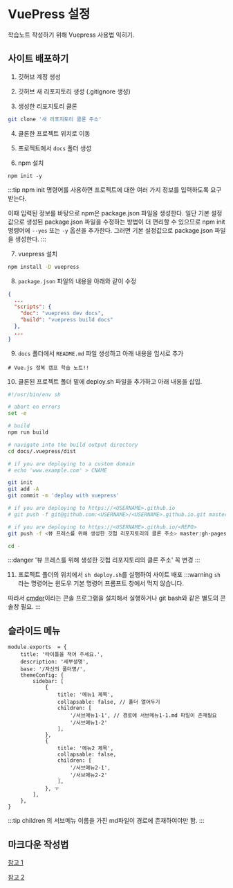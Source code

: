 
# VuePress 설정

  

학습노트 작성하기 위해 Vuepress 사용법 익히기.

  

## 사이트 배포하기

  

1. 깃허브 계정 생성

2. 깃허브 새 리포지토리 생성 (.gitignore 생성)

3. 생성한 리포지토리 클론
```sh
git clone '새 리포지토리 클론 주소'
```

4. 클론한 프로젝트 위치로 이동

5. 프로젝트에서 `docs` 폴더 생성

6. npm 설치
```
npm init -y
```
:::tip
npm init 명령어를 사용하면 프로젝트에 대한 여러 가지 정보를 입력하도록 요구받는다.

이때 입력된 정보를 바탕으로 npm은 package.json 파일을 생성한다. 일단 기본 설정값으로 생성된 package.json 파일을 수정하는 방법이 더 편리할 수 있으므로 npm init 명령어에 `--yes` 또는 `-y` 옵션을 추가한다. 그러면 기본 설정값으로 package.json 파일을 생성한다.
:::

7. vuepress 설치
```sh
npm install -D vuepress
```

8. `package.json`  파일의 내용을 아래와 같이 수정
```json
{
  ...
  "scripts": {
    "doc": "vuepress dev docs",
    "build": "vuepress build docs"
  },
  ...
}
```
9. `docs` 폴더에서 `README.md` 파일 생성하고 아래 내용을 임시로 추가
```
# Vue.js 정복 캠프 학습 노트!!
```
10. 클론된 프로젝트 폴더 밑에 deploy.sh 파일을 추가하고 아래 내용을 삽입.
```sh
#!/usr/bin/env sh

# abort on errors
set -e

# build
npm run build

# navigate into the build output directory
cd docs/.vuepress/dist

# if you are deploying to a custom domain
# echo 'www.example.com' > CNAME

git init
git add -A
git commit -m 'deploy with vuepress'

# if you are deploying to https://<USERNAME>.github.io
# git push -f git@github.com:<USERNAME>/<USERNAME>.github.io.git master

# if you are deploying to https://<USERNAME>.github.io/<REPO>
git push -f <뷰 프레스를 위해 생성한 깃헙 리포지토리의 클론 주소> master:gh-pages

cd -
```
:::danger
'뷰 프레스를 위해 생성한 깃헙 리포지토리의 클론 주소' 꼭 변경
:::

11.  프로젝트 폴더의 위치에서  `sh deploy.sh`를 실행하여 사이트 배포
:::warning
`sh`라는 명령어는 윈도우 기본 명령어 프롬프트 창에서 먹지 않습니다. 

따라서  [cmder](https://cmder.net/)이라는 콘솔 프로그램을 설치해서 실행하거나 git bash와 같은 별도의 콘솔창 필요.
:::


## 슬라이드 메뉴
```
module.exports  = {
	title: '타이틀을 적어 주세요.',
	description: '세부설명',
	base: '/자신의 폴더명/',	
	themeConfig: {
		sidebar: [
			{
				title: '메뉴1 제목',
				collapsable: false, // 폴더 열어두기
				children: [
					'/서브메뉴1-1', // 경로에 서브메뉴1-1.md 파일이 존재필요
					'/서브메뉴1-2'
				],
			},
			{
				title: '메뉴2 제목',
				collapsable: false,
				children: [
					'/서브메뉴2-1', 
					'/서브메뉴2-2'
				],
			}, ㅜ
		],
	},
}
```
:::tip
children 의 서브메뉴 이름을 가진 md파일이 경로에 존재하여야만 함.
:::

## 마크다운 작성법
[참고 1](https://gist.github.com/ihoneymon/652be052a0727ad59601)

[참고 2](https://vuepress.vuejs.org/guide/markdown.html#header-anchors)